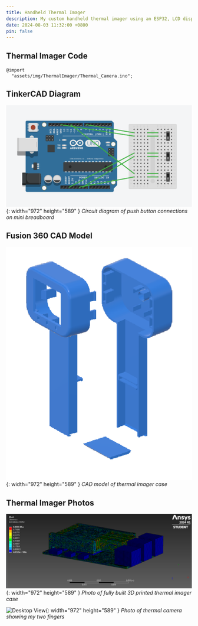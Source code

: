 ```yaml
---
title: Handheld Thermal Imager
description: My custom handheld thermal imager using an ESP32, LCD display, and MLX90640
date: 2024-08-03 11:32:00 +0800
pin: false
---
```


## Thermal Imager Code

```assets
@import
  "assets/img/ThermalImager/Thermal_Camera.ino";
```

## TinkerCAD Diagram

![Desktop View](/assets/img/ThermalImager/TinkerCAD.png){: width="972" height="589" }
_Circuit diagram of push button connections on mini breadboard_

## Fusion 360 CAD Model

![Desktop View](/assets/img/ThermalImager/HandheldCase.png){: width="972" height="589" }
_CAD model of thermal imager case_

## Thermal Imager Photos

![Desktop View](/assets/img/ComputerImages/Meshing.png){: width="972" height="589" }
_Photo of fully built 3D printed thermal imager case_

![Desktop View](/assets/img/ThermalImager/CasePicture.jpg){: width="972" height="589" }
_Photo of thermal camera showing my two fingers_
